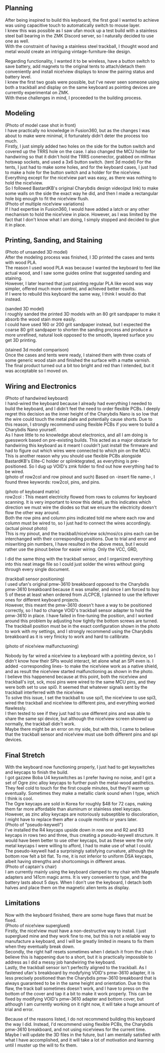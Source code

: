 
   
## Planning
After being inspired to build this keyboard, the first goal I wanted to achieve was using capacitive touch to automatically switch to mouse layer.  
I knew this was possible as I saw ufan mock up a test build with a stainless steel ball bearing in the ZMK Discord server, so I naturally decided to use one as well.  
With the constraint of having a stainless steel trackball, I thought wood and metal would create an intriguing vintage-furniture-like design.  
  
Regarding functionality, I wanted it to be wireless, have a button switch to save battery, add magnets to the original tents to attach/detach them conveniently and install nice!view displays to know the pairing status and battery level.  
I knew the first two goals were possible, but I've never seen someone using both a trackball and display on the same keyboard as pointing devices are currently experimental on ZMK.  
With these challenges in mind, I proceeded to the building process.


## Modeling
(Photo of model case shot in front)  
I have practically no knowledge in Fusion360, but as the changes I was about to make were minimal, it fortunately didn't deter the process too much.  
Firstly, I just simply added two holes on the side for the button switch and covered up the TRRS hole on the case. I also changed the MCU holder for handwiring so that it didn't hold the TRRS conenector, grabbed on millmax hotswap sockets, and used a 3x6 button switch. 
(tent 3d model)
For the tents, I just had to make some holes, and for the keyboard cases, I just had to make a hole for the button switch and a holder for the nice!view.  
Everything except for the nice!view part was easy, as there was nothing to hold the nice!view.  
So I followed BastardKB's original Charybdis design video(put link) to make some walls on the side the exact way he did, and then I made a rectangular hole big enough to fit the nice!view flush.  
(Photo of multiple nice!view variations)  
If I had expertise in Fusion360, I would have added a latch or any other mechanism to hold the nice!view in place. However, as I was limited by the fact that I don't know what I am doing, I simply stopped and decided to glue it in place.  


## Printing, Sanding, and Staining
(Photo of unsanded 3D model)  
After the modeling process was finished, I 3D printed the cases and tents with wood PLA.  
The reason I used wood PLA was because I wanted the keyboard to feel like actual wood, and I saw some guides online that suggested sanding and staining.  
However, I later learned that just painting regular PLA like wood was way simpler, offered much more control, and achieved better results.  
If I were to rebuild this keyboard the same way, I think I would do that instead.  

(sanded 3D model)  
I roughly sanded the printed 3D models with an 80 grit sandpaper to make it absorb the wood stain more easily.  
I could have used 160 or 200 grit sandpaper instead, but I expected the coarse 80 grit sandpaper to shorten the sanding process and produce a more unrefined, natural look opposed to the smooth, layered surface you get 3D printing.  

(stained 3d model comparison)  
Once the cases and tents were ready, I stained them with three coats of some generic wood stain and finished the surface with a matte varnish.  
The final product turned out a bit too bright and red than I intended, but it was acceptable so I moved on.  

## Wiring and Electronics
(Photo of handwired keyboard)  
I hand-wired the keyboard because I already had everything I needed to build the keyboard, and I didn't feel the need to order flexible PCBs. I deeply regret this decision as the inner height of the Charybdis Nano is so low that the wire could touch the metal plate and potentially cause shorts. Due to this reason, I strongly recommend using flexible PCBs if you were to build a Charybdis Nano yourself.  
As I have little to no knowledge about electronics, and all I am doing is guesswork based on pre-existing builds. This acted as a major obstacle for handwiring this keyboard as it meant I couldn't just install the firmware and had to figure out which wires were connected to which pin on the MCU. This is another reason why you should use flexible PCBs alongside BastardKB's Elite-C holder or splinktegrated, as everything is pre-positioned. So I dug up VOID's zmk folder to find out how everything had to be wired.  
(photo of row2col and row pinout and such)
Based on -insert file name-, I found three keywords: row2col, pins, and pins.  

(photo of keyboard matrix)  
row2col : This meant electricity flowed from rows to columns for keyboard scanning. It is very important to know this detail, as this indicates which direction we must wire the diodes so that we ensure the electricity doesn't flow the other way around.  
Both the row pins and column pins indicated told me where each row and column must be wired to, so I just had to connect the wires accordingly.  
(actual pinout photo)  
  This is my pinout, and the trackball/nice!view sck/mosi/cs pins each can be interchanged with their corresponding positions. Due to trial and error and miswriting pin numbers, I have resulted in the above mess, but I would rather use the pinout below for easier wiring. Only the VCC, GRD, 

I did the same thing with the trackball sensor, and I organized everything into this neat image file so I could just solder the wires without going through every single document.  

(trackball sensor positioning)  
I used ufan's original pmw-3610 breakboard opposed to the Charybdis pmw-3610 breakboard because it was smaller, and since I am forced to buy 5 of these at least when ordered from JLCPCB, I planned to use the leftover ones for different keyboard projects.  
However, this meant the pmw-3610 doesn't have a way to be positioned correctly, so I had to change VOID's trackball sensor adapter to hold the pmw-3610 in place. I have failed in fine-tuning the position, and I worked around this problem by adjusting how tightly the bottom screws are turned.   
The trackball position must be in the exact configuration shown in the photo to work with my settings, and I strongly recommend using the Charybdis breakboard as it is very finicky to work and hard to callibrate.  

(photo of nice!view malfunctuoning)  

Nobody by far wired a nice!view to a keyboard with a pointing device, so I didn't know how their SPIs would interact, let alone what an SPI even is. 
I added -corresponding lines- to make the nice!view work as a native shield, and as result the nice!view started malfunctioning as shown in the photo.  
I believe this happenend because at this point, both the nice!view and trackball's irpt, sck, mosi pins were wired to the same MCU pins, and they were both set to use spi0. It seemed that whatever signals sent by the trackball interferred with the nice!view.  
To solve this issue, I set the trackball to use spi1, the nice!view to use spi3, wired the trackball and nice!view to different pins, and everything worked flawlessly.  
I then tested to see if they just had to use different pins and was able to share the same spi device, but although the nice!view screen showed up normally, the trackball didn't work.  
Maybe there might be an error on my side, but with this, I came to believe that the trackball sensor and nice!view must use both different pins and spi devices.  


## Final Stretch
With the keyboard now functioning properly, I just had to get keyswitches and keycaps to finish the build.  
I got gazzew Boba U4 keyswitches as I prefer having no noise, and I got a set of Ogre zinc alloy keycaps to further push the metal-wood aesthetics. They feel cold to touch for the first couple minutes, but they'll warm up eventually. Sometimes they make a metallic clank sound when I type, which I think is cool.    
The Ogre keycaps are sold in Korea for roughly $48 for 72 caps, making them far more affordable than aluminum or stainless steel keycaps. However, as zinc alloy keycaps are notoriously subseptible to discoloration, I might have to replace them after a couple months or years later.  
(Photo of "pseudo-keywell")  
I've installed the R4 keycaps upside down in row one and R2 and R3 keycaps in rows two and three, thus creating a pseudo-keywell structure. It would have been better to use other keycaps, but as these were the only metal keycaps I were willing to afford, I had to make use of what I could.  
The pseudo-keywell had a surprisingly satisfying curvature, although the bottom row felt a bit flat. To me, it is not inferior to uniform DSA keycaps, albeit having strengths and shortcomings in different areas.  
(Photo of captain's chair)  
I am currently mainly using the keyboard clamped to my chair with Magsafe adapters and 141cm magic arms. It is very convenient to type, and the battery lasts about 5 days. When I don't use the keyboard, I detach both halves and place them on the magnetic alien tents as display.    

## Limitations
Now with the keyboard finished, there are some huge flaws that must be fixed.  
(Photo of nice!view superglued)  
Firstly, the nice!view must have a non-destructive way to install. I just superglued mine and they work fine to me, but this is not a reliable way to manufacture a keyboard, and I will be greatly limited in means to fix them when they eventually break down.  
Secondly, the right half resets sometimes when I detach it from the chair. I believe this is happening due to a short, but it is practically impossible to address as I did a messy job handwiring the keyboard.  
Lastly, the trackball sensor isn't perfectly aligned to the trackball. As I fastened ufan's breakboard by modyfying VOID's pmw-3610 adapter, it is less precisely positioned than the Charybdis pmw-3610 breakboard that is always guaranteed to be in the same height and orientation. Due to this flaw, the track ball sometimes doesn't work, and I have to press on the bottom of the cover and tap it a bit to make it work properly. This can be fixed by modifying VOID's pmw-3610 adapter and bottom cover, but although I am currently working on it right now, it will take a huge amount of trial and error.  

Because of the reasons listed, I do not recommend building this keyboard the way I did. Instead, I'd recommend using flexible PCBs, the Charybdis pmw-3610 breakboard, and not using nice!views for the current time. Maybe I will update the 3D files in the future, but I am mentally satisfied with what I have accomplished, and it will take a lot of motivation and learning until I muster up the will to fix them.  
